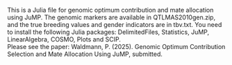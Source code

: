 This is a Julia file for genomic optimum contribution and mate allocation using JuMP. The genomic markers are available in QTLMAS2010gen.zip, and the true breeding values and gender indicators are in tbv.txt. You need to install the following Julia packages: DelimitedFiles, Statistics, JuMP, LinearAlgebra, COSMO, Plots and SCIP.  
Please see the paper: Waldmann, P. (2025). Genomic Optimum Contribution Selection and Mate Allocation Using JuMP, submitted.
